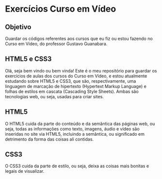 # Exercícios Curso em Vídeo
## Objetivo
Guardar os códigos referentes aos cursos que eu fiz ou estou fazendo no Curso em Vídeo, do professor Gustavo Guanabara.
## HTML5 e CSS3
Olá, seja bem vindo ou bem vinda!
Este é o meu repositório para guardar os exercícios de aulas dos cursos do Curso em Vídeo, e
estou atualmente estudando sobre HTML5 e CSS3, que são, respectivamente, uma linguagem de marcação de hipertexto (Hypertext Markup Language) e 
folhas de estilos em cascata (Cascading Style Sheets). Ambas são tecnologias web, ou seja, usadas para criar sites.

## HTML5

O HTML5 cuida da parte do conteúdo e da semântica das páginas web, ou seja, todas as informações como texto, imagens, áudio e vídeo
são inseridas no site via HTML5, incluindo a semântica, ou significado em detrimento da forma das coisas ali contidas.

## CSS3

O CSS3 cuida da parte de estilo, ou seja, deixa as coisas mais bonitas e legais de visualizar.